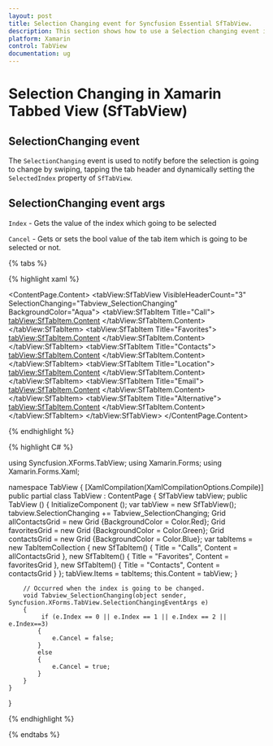 ```yaml
---
layout: post
title: Selection Changing event for Syncfusion Essential SfTabView.
description: This section shows how to use a Selection changing event in TabView control for Xamarin.Forms platform
platform: Xamarin
control: TabView
documentation: ug
---
```


# Selection Changing in Xamarin Tabbed View (SfTabView)

## SelectionChanging event

The `SelectionChanging` event is used to notify before the selection is going to change by swiping, tapping the tab header and dynamically setting the `SelectedIndex` property of `SfTabView`.

## SelectionChanging event args

`Index` - Gets the value of the index which going to be selected

`Cancel` - Gets or sets the bool value of the tab item which is going to be selected or not.

{% tabs %}

{% highlight xaml %}

<?xml version="1.0" encoding="utf-8" ?>
<ContentPage xmlns="http://xamarin.com/schemas/2014/forms"
             xmlns:x="http://schemas.microsoft.com/winfx/2009/xaml"
             xmlns:local="clr-namespace:Syncfusion.XForms.TabView"
             xmlns:tabView="clr-namespace:Syncfusion.XForms.TabView;assembly=Syncfusion.SfTabView.XForms"
             x:Class="TabView.TabView">
    <ContentPage.Content>
        <tabView:SfTabView VisibleHeaderCount="3" 
                           SelectionChanging="Tabview_SelectionChanging"
                           BackgroundColor="Aqua">
            <tabView:SfTabItem Title="Call">
               <tabView:SfTabItem.Content>
                    <Grid BackgroundColor="Red"/>
                </tabView:SfTabItem.Content>
            </tabView:SfTabItem>
            <tabView:SfTabItem Title="Favorites">
                <tabView:SfTabItem.Content>
                    <Grid BackgroundColor="Green"/>
                </tabView:SfTabItem.Content>
            </tabView:SfTabItem>
            <tabView:SfTabItem Title="Contacts">
                <tabView:SfTabItem.Content>
                    <Grid BackgroundColor="Blue"/>
                </tabView:SfTabItem.Content>
            </tabView:SfTabItem>
            <tabView:SfTabItem Title="Location">
                <tabView:SfTabItem.Content>
                    <Grid BackgroundColor="Pink"/>
                </tabView:SfTabItem.Content>
            </tabView:SfTabItem>
            <tabView:SfTabItem Title="Email">
                <tabView:SfTabItem.Content>
                    <Grid BackgroundColor="Navy"/>
                </tabView:SfTabItem.Content>
            </tabView:SfTabItem>
            <tabView:SfTabItem Title="Alternative">
                <tabView:SfTabItem.Content>
                    <Grid BackgroundColor="Blue"/>
                </tabView:SfTabItem.Content>
            </tabView:SfTabItem>
        </tabView:SfTabView>
    </ContentPage.Content>
</ContentPage>

{% endhighlight %}

{% highlight C# %}

using Syncfusion.XForms.TabView;
using Xamarin.Forms;
using Xamarin.Forms.Xaml;

namespace TabView
{
    [XamlCompilation(XamlCompilationOptions.Compile)]
	public partial class TabView : ContentPage
	{
        SfTabView tabView;
        public TabView ()
		{
			InitializeComponent ();
            var tabView = new SfTabView();
            tabview.SelectionChanging += Tabview_SelectionChanging;
            Grid allContactsGrid = new Grid {BackgroundColor = Color.Red};
            Grid favoritesGrid = new Grid {BackgroundColor = Color.Green};
            Grid contactsGrid = new Grid {BackgroundColor = Color.Blue};
            var tabItems = new TabItemCollection
            {
                new SfTabItem()
                {
                    Title = "Calls",
                    Content = allContactsGrid
                },
                new SfTabItem()
                {
                    Title = "Favorites",
                    Content = favoritesGrid
                },
                new SfTabItem()
                {
                    Title = "Contacts",
                    Content = contactsGrid
                }
            };
            tabView.Items = tabItems;
            this.Content = tabView;
		}

        // Occurred when the index is going to be changed.
        void Tabview_SelectionChanging(object sender, Syncfusion.XForms.TabView.SelectionChangingEventArgs e)
        {
             if (e.Index == 0 || e.Index == 1 || e.Index == 2 || e.Index==3)
            {
                e.Cancel = false;
            }
            else
            {
                e.Cancel = true;
            }
        }
	}
}

{% endhighlight %}

{% endtabs %}